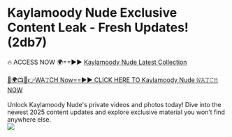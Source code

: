 # Kaylamoody Nude Exclusive Content Leak - Fresh Updates! (2db7)

🔥 ACCESS NOW 🌍==►► <a href="https://tinyurl.com/yc657z5k" rel="nofollow">Kaylamoody Nude Latest Collection</a>
<br><br>
[🔴🌍📺📱👉WA𝚃CH Now==►► CLICK HERE TO Kaylamoody Nude 𝚆𝙰𝚃𝙲𝙷 NOW](https://tinyurl.com/yc657z5k)
<br><br>
Unlock Kaylamoody Nude's private videos and photos today! Dive into the newest 2025 content updates and explore exclusive material you won’t find anywhere else.
<br>
<a href="https://tinyurl.com/yc657z5k" rel="nofollow" data-target="animated-image.originalLink"><img src="https://camo.githubusercontent.com/8a4f000d20f83aca3bf7ec5f350d767afa0574a8a352519fd8cfa583a6f93a33/68747470733a2f2f692e696d6775722e636f6d2f644a486b345a712e676966" data-canonical-src="https://i.imgur.com/dJHk4Zq.gif" style="max-width: 100%; display: inline-block;" data-target="animated-image.originalImage"></a>
<br>
